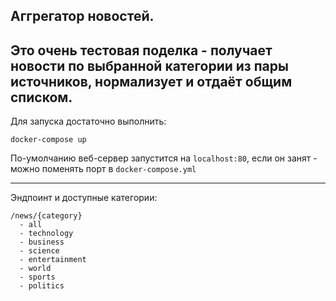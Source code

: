 Аггрегатор новостей.
--- 
Это очень тестовая поделка - получает новости по выбранной категории из пары источников, нормализует и отдаёт общим списком.
---

Для запуска достаточно выполнить:
```shell script
docker-compose up
```
По-умолчанию веб-сервер запустится на `localhost:80`, если он занят - можно поменять порт в `docker-compose.yml`

---
Эндпоинт и доступные категории: 
```
/news/{category}
  - all
  - technology
  - business
  - science
  - entertainment
  - world
  - sports
  - politics
```
